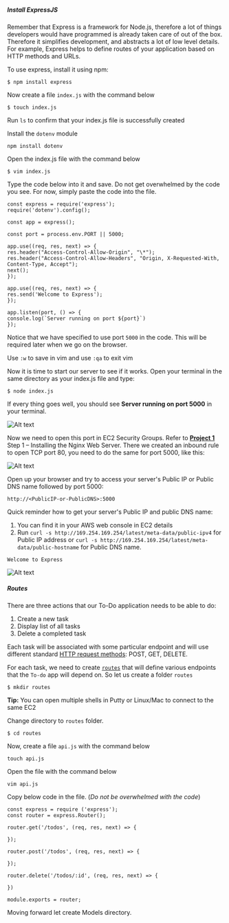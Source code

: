##### Install ExpressJS

Remember that Express is a framework for Node.js, therefore a lot of things developers would have programmed is already taken care of out of the box. Therefore it simplifies development, and abstracts a lot of low level details. For example, Express helps to define routes of your application based on HTTP methods and URLs.

To use express, install it using npm:

```
$ npm install express
```

Now create a file `index.js` with the command below

```
$ touch index.js
```

Run `ls` to confirm that your index.js file is successfully created

Install the `dotenv` module

```
npm install dotenv
```

Open the index.js file with the command below

```
$ vim index.js
```

Type the code below into it and save. Do not get overwhelmed by the code you see. For now, simply paste the code into the file.


```
const express = require('express');
require('dotenv').config();

const app = express();

const port = process.env.PORT || 5000;

app.use((req, res, next) => {
res.header("Access-Control-Allow-Origin", "\*");
res.header("Access-Control-Allow-Headers", "Origin, X-Requested-With, Content-Type, Accept");
next();
});

app.use((req, res, next) => {
res.send('Welcome to Express');
});

app.listen(port, () => {
console.log(`Server running on port ${port}`)
});
```
Notice that we have specified to use port `5000` in the code. This will be required later when we go on the browser.

Use `:w` to save in vim and use `:qa` to exit vim

Now it is time to start our server to see if it works. Open your terminal in the same directory as your index.js file and type:

```
$ node index.js
```

If every thing goes well, you should see **Server running on port 5000** in your terminal.

![Alt text](https://darey.io/wp-content/uploads/2021/02/node-index.png "Index")

Now we need to open this port in EC2 Security Groups. Refer to **[Project 1](https://starter-pbl.darey.io/en/latest/project1.html)** Step 1 – Installing the Nginx Web Server. There we created an inbound rule to open TCP port 80, you need to do the same for port 5000, like this:

![Alt text](https://darey.io/wp-content/uploads/2021/02/Port_5000.png "Index")

Open up your browser and try to access your server's Public IP or Public DNS name followed by port 5000:

```
http://<PublicIP-or-PublicDNS>:5000
```

Quick reminder how to get your server's Public IP and public DNS name:
1) You can find it in your AWS web console in EC2 details
2) Run `curl -s http://169.254.169.254/latest/meta-data/public-ipv4` for Public IP address or `curl -s http://169.254.169.254/latest/meta-data/public-hostname` for Public DNS name.

```
Welcome to Express
```

![Alt text](https://darey.io/wp-content/uploads/2021/02/welcome_express.png "Index")

##### Routes
There are three actions that our To-Do application needs to be able to do: 

1. Create a new task
2. Display list of all tasks
3. Delete a completed task

Each task will be associated with some particular endpoint and will use different standard [HTTP request methods](https://developer.mozilla.org/en-US/docs/Web/HTTP/Methods): POST, GET, DELETE.

For each task, we need to create [`routes`](https://expressjs.com/en/guide/routing.html) that will define various endpoints that the `To-do` app will depend on. So let us create a folder `routes`

```
$ mkdir routes
```

**Tip:** You can open multiple shells in Putty or Linux/Mac to connect to the same EC2

Change directory to `routes` folder.

```
$ cd routes
```

Now, create a file `api.js` with the command below

```
touch api.js
```

Open the file with the command below

```
vim api.js
```

Copy below code in the file. (*Do not be overwhelmed with the code*)

```
const express = require ('express');
const router = express.Router();

router.get('/todos', (req, res, next) => {

});

router.post('/todos', (req, res, next) => {

});

router.delete('/todos/:id', (req, res, next) => {

})

module.exports = router;
```
Moving forward let create Models directory.